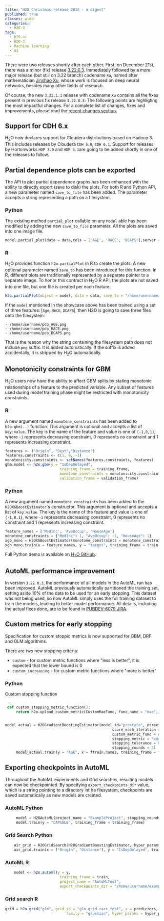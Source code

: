 ```yaml
---
title: "H2O Christmas release 2018 - a digest"
published: true
classes: wide
categories:
  - H2O-3
tags:
  - H2O.ai
  - H2O-3
  - Machine learning
  - AI
---
```


There were two releases shortly after each other. First, on December 21st, there was a minor (fix) release [3.22.0.3](http://h2o-release.s3.amazonaws.com/h2o/rel-xia/3/index.html). Immediately followed by a more major release (but still on 3.22 branch) codename `Xu`, named after mathematician [Jinchao Xu](https://en.wikipedia.org/wiki/Jinchao_Xu), whose work is focused on deep neural networks, besides many other fields of research.

Of course, the new `3.22.1.1` release with codename `Xu` contains all the fixes present in previous fix release `3.22.0.3`. The following points are highligting the most impactful changes. For a complete list of changes, fixes and improvements, please read the [recent changes section](https://github.com/h2oai/h2o-3/blob/master/Changes.md).

## Support for CDH 6.x

H<sub>2</sub>O now declares support for Cloudera distributions based on Hadoop 3. This includes releases by Cloudera `CDH 6.0`, `CDH 6.1`. Support for releases by Hortonworks `HDP 3.0` and `HDP 3.1`are going to be added shortly in one of the releases to follow.

## Partial dependence plots can be exported

The API to plot partial dependence graphs has been enhanced with the ability to directly export (save to disk) the plots. For both R and Python API, a new parameter named `save_to_file` has been added. The parameter accepts a string representing a path on a filesystem.

### Python
The existing method `partial_plot` callable on any `Model` able has been modified by adding the new `save_to_file` parameter. All the plots are saved into one image file.
```python
model.partial_plot(data = data,cols = ['AGE', 'RACE', 'DCAPS'],server = True, plot = True, save_to_file = "/home/username/pdp.png")
```

### R

H<sub>2</sub>O provides function `h2o.partialPlot` in R to create the plots. A new optional parameter named `save_to` has been introduced for this function. In R, different plots are traditionally represented by a separate pointer to a separate image. To honor this contract in H<sub>2</sub>O R API, the plots are not saved into one file, but one file is created per each feature.

```R
h2o.partialPlot(object = model, data = data, save_to = "/home/username/pdp")
```

If the `model` mentioned in the showcase above has been trained using a set of three features: [`Age`, `RACE`, `DCAPS`], then H2O is going to save three files onto the filesystem:

```plain
- /home/username/pdp_AGE.png
- /home/username/pdp_RACE.png
- /home/username/pdp_DCAPS.png
```

That is the reason why the string containing the filesystem path does not include `png` suffix. It is added automatically. If the suffix is added accidentally, it is stripped by H<sub>2</sub>O automatically.

## Monotonicity constraints for GBM

H<sub>2</sub>O users now have the ability to affect GBM splits by stating monotonic relationships of a feature to the predicted variable. Any subset of features used during model training phase might be restricted with monotonicity constraints.

### R

A new argument named `monotone_constraints` has been added to `h2o.gbm(..)`  function. This argument is optional and accepts a list of `key:value`. The key is the name of the feature and value is one of `{-1,0,1}`, where `-1` represents decreasing constraint, 0 represents no constraint and 1 represents increasing constraint.
```R
features <- ("Origin", "Dest","Distance")
features.constraints <- c(1, 0, -1)
monotonicity.constraints <- setNames(features.constraints, features)
gbm.model <- h2o.gbm(y = "IsDepDelayed",
                         training_frame = training_frame,
                         monotone_constraints = monotonicity.constraints,
                         validation_frame = validation_frame)
```

### Python

A new argument named `monotone_constraints` has been added to the `H2OXGBoostEstimator`'s constructor. This argument is optional and accepts a list of `key:value`. The key is the name of the feature and value is one of `{-1,0,1}`, where `-1` represents decreasing constraint, 0 represents no constraint and 1 represents increasing constraint.
```python
feature_names = ['MedInc', 'AveOccup', 'HouseAge']
monotone_constraints = {"MedInc": 1, "AveOccup": -1, "HouseAge": 1}
xgb_mono = H2OXGBoostEstimator(monotone_constraints = monotone_constraints)
xgb_mono.train(x = feature_names, y = "target", training_frame = train, validation_frame = test)
```

Full Python demo is available on [H<sub>2</sub>O GitHub](https://github.com/h2oai/h2o-3/blob/master/h2o-py/demos/H2O_tutorial_gbm_monotonicity.ipynb).

## AutoML performance improvement

In version `3.22.0.3`, the performance of all models in the AutoML run has been improved. AutoML previously automatically partitioned the training set, setting aside 10% of the data to be used for an early stopping. This dataset was not being used, so now AutoML simply uses the full training dataset to train the models, leading to better model performance. All details, including the actual fixes done, are to be found in [PUBDEV-6079 JIRA](https://0xdata.atlassian.net/browse/PUBDEV-6079).

## Custom metrics for early stopping

Specification for custom stoppic metrics is now supported for GBM, DRF and GLM algorithms.

There are two new stopping criteria:

- `custom` - for custom metric functions where "less is better", it is expected that the lower bound is 0
- `custom_increasing` - for custom metric functions where "more is better"


### Python

Custom stopping function

```python

 def custom_stopping_metric_function():
     return h2o.upload_custom_metric(CustomMaeFunc, func_name = "mae", func_file = "mm_mae.py")


model_actual = H2OGradientBoostingEstimator(model_id="prostate", ntrees = 10, max_depth = 5,
                                                 score_each_iteration = True,
                                                 custom_metric_func = custom_stopping_metric_function(),
                                                 stopping_metric = "custom",
                                                 stopping_tolerance = 0.1,
                                                 stopping_rounds = 3)
     model_actual.train(y = "AGE", x = ftrain.names, training_frame = ftrain, validation_frame = fvalid)
```

## Exporting checkpoints in AutoML

Throughout the AutoML experiments and Grid searches, resulting models can now be checkpointed. By specifying `export_checkpoints_dir` value, which is a string pointing to a directory int he filesystem, checkpoints are saved automatically as new models are created.

### AutoML Python
```python
     model = H2OAutoML(project_name = "ExampleProject", stopping_rounds = 3, export_checkpoints_dir = "/home/username/example/checkpoints")
     model.train(y = "CAPSULE", training_frame = training_frame)
```

### Grid Search Python
```python
    air_grid = H2OGridSearch(H2OGradientBoostingEstimator, hyper_params = hyper_parameters, search_criteria = search_crit)
    air_grid.train(x = ["Origin", "Distance"], y = "IsDepDelayed", training_frame = training_frame, export_checkpoints_dir = checkpoints_dir)
```

### AutoML R

```R
    model <- h2o.automl(y = y,
                         training_frame = train,
                         project_name = "AutoMLTest", 
                         export_checkpoints_dir = "/home/username/example/checkpoints")
```

### Grid search R

```R
grid = h2o.grid("glm", grid_id = "glm_grid_cars_test", x = predictors, y = "economy", training_frame = train,
                            family = "gaussian", hyper_params = hyper_params, export_checkpoints_dir = "checkpoints_dir")
```